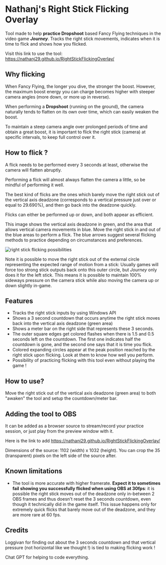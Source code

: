 # Nathanj's Right Stick Flicking Overlay
Tool made to help **practice Dropshoot** based Fancy Flying techniques in the video game ***Journey***. Tracks the right stick movements, indicates when it is time to flick and shows how you flicked.

Visit this link to use the tool: https://nathanj29.github.io/RightStickFlickingOverlay/



## Why flicking
When Fancy Flying, the longer you dive, the stronger the boost. However, the maximum boost energy you can charge becomes higher with steeper camera angles (more down, or more up in reverse).

When performing a **Dropshoot** (running on the ground), the camera naturally tends to flatten on its own over time, which can easily weaken the boost.

To maintain a steep camera angle over prolonged periods of time and obtain a great boost, it is important to flick the right stick (camera) at specific intervals, to keep full control over it.



## How to flick ?
A flick needs to be performed every 3 seconds at least, otherwise the camera will flatten abruptly.

Performing a flick will almost always flatten the camera a little, so be mindful of performing it well.

The best kind of flicks are the ones which barely move the right stick out of the vertical axis deadzone (corresponds to a vertical pressure just over or equal to 29.690%), and then go back into the deadzone quickly.

Flicks can either be performed up or down, and both appear as efficient.

This image shows the vertical axis deadzone in green, and the area that allows vertical camera movements in blue.
Move the right stick in and out of the blue areas to perform a flick.
The blue arrows suggest several flicking methods to practice depending on circumstances and preferences.

![right stick flicking possibilities](https://github.com/user-attachments/assets/008a07b2-b6af-410f-805b-368deb7b8be9)

Note it is possible to move the right stick out of the external circle representing the expected range of motion from a stick: Usually games will force too strong stick outputs back onto this outer circle, but *Journey* only does it for the left stick. This means it is possible to maintain 100% sideways pressure on the camera stick while also moving the camera up or down slightly in-game.



## Features
* Tracks the right stick inputs by using Windows API
* Shows a 3 second countdown that occurs anytime the right stick moves back into the vertical axis deadzone (green area)
* Shows a meter bar on the right side that represents these 3 seconds.
* The outer square edges get colored flashes when there is 1.5 and 0.5 seconds left on the countdown. The first one indicates half the countdown is gone, and the second one says that it is time you flick.
* Colored expanding circles appear at the peak position reached by the right stick upon flicking. Look at them to know how well you perform.
* Possibility of practicing flicking with this tool even without playing the game !



## How to use?
Move the right stick out of the vertical axis deadzone (green area) to both "awaken" the tool and setup the countdown/meter bar.



## Adding the tool to OBS
It can be added as a browser source to stream/record your practice session, or just play from the preview window with it.

Here is the link to add https://nathanj29.github.io/RightStickFlickingOverlay/

Dimensions of the source: 1102 (width) x 1032 (height). You can crop the 35 (transparent) pixels on the left side of the source after.



## Known limitations
* The tool is more accurate with higher framerate. **Expect it to sometimes fail showing you successfully flicked when using OBS at 30fps**: it is possible the right stick moves out of the deadzone only in-between 2 OBS frames and thus doesn't reset the 3 seconds countdown, even though it technically did in the game itself. This issue happens only for extremely quick flicks that barely move out of the deadzone, and they are more rare at 60 fps.



## Credits
Loggivan for finding out about the 3 seconds countdown and that vertical pressure (not horizontal like we thought !) is tied to making flicking work !

Chat GPT for helping to code everything.
